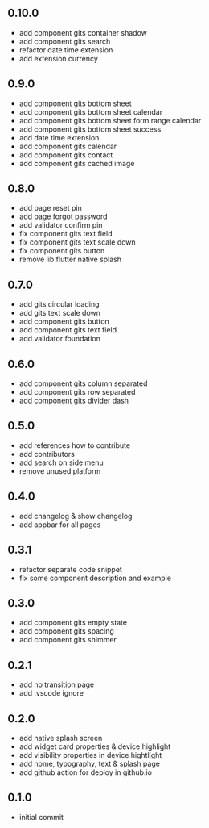 ## 0.10.0

- add component gits container shadow
- add component gits search
- refactor date time extension
- add extension currency

## 0.9.0

- add component gits bottom sheet
- add component gits bottom sheet calendar
- add component gits bottom sheet form range calendar
- add component gits bottom sheet success
- add date time extension
- add component gits calendar
- add component gits contact
- add component gits cached image

## 0.8.0

- add page reset pin
- add page forgot password
- add validator confirm pin
- fix component gits text field
- fix component gits text scale down
- fix component gits button
- remove lib flutter native splash

## 0.7.0

- add gits circular loading
- add gits text scale down
- add component gits button
- add component gits text field
- add validator foundation

## 0.6.0

- add component gits column separated
- add component gits row separated
- add component gits divider dash

## 0.5.0

- add references how to contribute
- add contributors
- add search on side menu
- remove unused platform

## 0.4.0

- add changelog & show changelog
- add appbar for all pages

## 0.3.1

- refactor separate code snippet
- fix some component description and example

## 0.3.0

- add component gits empty state
- add component gits spacing
- add component gits shimmer

## 0.2.1

- add no transition page
- add .vscode ignore

## 0.2.0

- add native splash screen
- add widget card properties & device highlight
- add visibility properties in device hightlight
- add home, typography, text & splash page
- add github action for deploy in github.io

## 0.1.0

- initial commit
